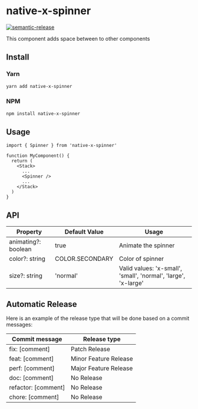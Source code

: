 # native-x-spinner

[![semantic-release](https://img.shields.io/badge/%20%20%F0%9F%93%A6%F0%9F%9A%80-semantic--release-e10079.svg)](https://github.com/semantic-release/semantic-release)

This component adds space between to other components

## Install

### Yarn

```sh
yarn add native-x-spinner
```

### NPM

```sh
npm install native-x-spinner
```

## Usage

```tsx
import { Spinner } from 'native-x-spinner'

function MyComponent() {
  return (
    <Stack>
      ...
      <Spinner />
      ...
    </Stack>
  )
}
```

## API

| Property            | Default Value   | Usage                                                          |
| ------------------- | --------------- | -------------------------------------------------------------- |
| animating?: boolean | true            | Animate the spinner                                            |
| color?: string      | COLOR.SECONDARY | Color of spinner                                               |
| size?: string       | 'normal'        | Valid values: 'x-small', 'small', 'normal', 'large', 'x-large' |

## Automatic Release

Here is an example of the release type that will be done based on a commit messages:

| Commit message      | Release type          |
| ------------------- | --------------------- |
| fix: [comment]      | Patch Release         |
| feat: [comment]     | Minor Feature Release |
| perf: [comment]     | Major Feature Release |
| doc: [comment]      | No Release            |
| refactor: [comment] | No Release            |
| chore: [comment]    | No Release            |
